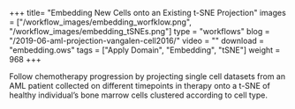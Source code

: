 +++
title= "Embedding New Cells onto an Existing t-SNE Projection"
images =  ["/workflow_images/embedding_worfklow.png", "/workflow_images/embedding_tSNEs.png"]
type = "workflows"
blog =  "/2019-06-aml-projection-vangalen-cell2016/"
video = ""
download = "embedding.ows"
tags = ["Apply Domain", "Embedding",  "tSNE"]
weight = 968
+++

Follow chemotherapy progression by projecting single cell datasets from an AML patient collected on different timepoints in therapy onto a t-SNE of healthy individual’s bone marrow cells clustered according to cell type.